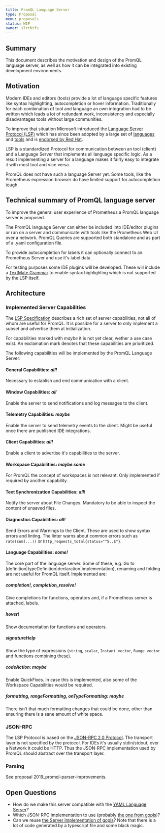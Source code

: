 ```yaml
---
title: PromQL Language Server
type: Proposal
menu: proposals
status: WIP
owner: slrtbtfs
---
```


## Summary

This document describes the motivation and design of the PromQL language server, as well as how it can be integrated into existing development environments.

## Motivation

Modern IDEs and editors (tools) provide a lot of language specific features like syntax highlighting, autocompletion or hover information. Traditionally for each combination of tool and language an own integration had to be written which leads a lot of redundant work, inconsistency and especially disadvantages tools without large communities.

To improve that situation Microsoft introduced the [Language Server Protocol (LSP)](https://microsoft.github.io/language-server-protocol/) which has since been adopted by a large set of [languages](https://microsoft.github.io/language-server-protocol/implementors/servers/) and [tools](https://microsoft.github.io/language-server-protocol/implementors/tools/) and is [endorsed by Red Hat](https://developers.redhat.com/blog/2016/06/27/a-common-interface-for-building-developer-tools/).

LSP is a standardized Protocol for communication between an tool (client) and a Language Server that implements all language specific logic. As a result implementing a server for a language makes it fairly easy to integrate it with most tool and vice versa.

PromQL does not have such a language Server yet. Some tools, like the Prometheus expression browser do have limited support for autocompletion tough.

## Technical summary of PromQL language server

To improve the general user experience of Prometheus a PromQL language server is proposed.

The PromQL language Server can either be included into IDE/editor plugins or run on a server and communicate with tools like the Prometheus Web UI over a network. PromQL Queries are supported both standalone and as part of a .yaml configuration file.

To provide autocompletion for labels it can optionally connect to an Prometheus Server and use it's label data.

For testing purposes some IDE plugins will be developed. These will include a [TextMate Grammar](https://macromates.com/manual/en/language_grammars) to enable syntax highlighting which is not supported by the LSP itself.

## Architecture

### Implemented Server Capabilities

The [LSP Specification](https://microsoft.github.io/language-server-protocol/specification) describes a rich set of server capabilities, not all of whom are useful for PromQL. It is possible for a server to only implement a subset and advertise them at initialization.

For capabilities marked with _maybe_ it is not yet clear, wether a use case exist. An exclamation mark denotes that these capabilities are prioritized.

The following capabilities will be implemented by the PromQL Language Server:

#### General Capabilities: _all!_

Necessary to establish and end communication with a client.

#### Window Capabilities: _all_

Enable the server to send notifications and log messages to the client.

#### Telemetry Capabilities: _maybe_

Enable the server to send telemetry events to the client. Might be useful once there are published IDE integrations.

#### Client Capabilities: _all!_

Enable a client to advertise it's capabilities to the server.

#### Workspace Capabilities: _maybe some_

For PromQL the concept of workspaces is not relevant. Only implemented if required by another capability.

#### Text Synchronization Capabilities: _all!_

Notify the server about File Changes. Mandatory to be able to inspect the content of unsaved files.

#### Diagnostics Capabilities: _all!_

Send Errors and Warnings to the Client. These are used to show syntax errors and linting. The linter warns about common errors such as `rate(sum(...))` or `http_requests_total{status="^5..$"}`.

#### Language Capabilities: _some!_

The core part of the language server. Some of these, e.g. Go to (definition|typeDefinition|declaration|implementation), renaming and folding are not useful for PromQL itself. Implemented are:

##### completion!, completion_resolve!

Give completions for functions, operators and, if a Prometheus server is attached, labels.

##### hover!

Show documentation for functions and operators.

##### signatureHelp

Show the type of expressions (`string`, `scalar`, `Instant vector`, `Range vector` and functions combining these).

##### codeAction: _maybe_

Enable QuickFixes. In case this is implemented, also some of the Workspace Capabilities would be required.

##### formatting, rangeFormatting, onTypeFormatting: _maybe_

There isn't that much formatting changes that could be done, other than ensuring there is a sane amount of white space.

### JSON-RPC

The LSP Protocol is based on the [JSON-RPC 2.0 Protocol](https://www.jsonrpc.org/specification). The transport layer is not specified by the protocol. For IDEs it's usually stdin/stdout, over a Network it could be HTTP. Thus the JSON-RPC implementation used by PromQL should abstract over the transport layer.

### Parsing

See proposal 2019_promql-parser-improvements.

## Open Questions

* How do we make this server compatible with the [YAML Language Server](https://github.com/redhat-developer/yaml-language-server)?
* Which JSON-RPC implementation to use (probably [the one from gopls](https://github.com/golang/tools/tree/master/internal/jsonrpc2))?
* Can we reuse [the Server Implementation of gopls](https://github.com/golang/tools/tree/master/internal/lsp/protocol)? Note that there is a lot of code generated by a typescript file and some black magic.
